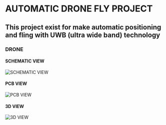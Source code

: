# AUTOMATIC DRONE FLY PROJECT

## This project exist for make automatic positioning and fling with UWB (ultra wide band) technology

### DRONE

#### SCHEMATIC VIEW

![SCHEMATIC VIEW](https://github.com/rmingon/drone-uwb/blob/main/schematic_pcb.png?raw=true)

#### PCB VIEW

![PCB VIEW](https://github.com/rmingon/drone-uwb/blob/main/pcb.png?raw=true)

#### 3D VIEW

![3D VIEW](https://github.com/rmingon/drone-uwb/blob/main/3d_pcb.png?raw=true)
